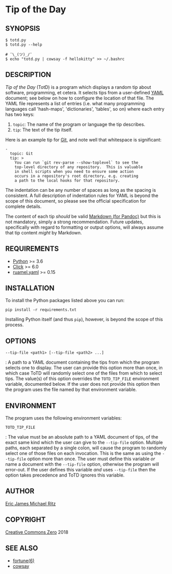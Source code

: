 Tip of the Day
==============

## SYNOPSIS

    $ totd.py
    $ totd.py --help

    # ¯\_(ツ)_/¯
    $ echo "totd.py | cowsay -f hellokitty" >> ~/.bashrc

## DESCRIPTION

*Tip of the Day* (TotD) is a program which displays a random tip about
software, programming, et cetera.  It selects tips from a user-defined
[YAML][] document; see below on how to configure the location of that file.
The YAML file represents a list of entries (i.e. what many programming
languages call 'hash-maps', 'dictionaries', 'tables', so on) where each
entry has two keys:

1. `topic`: The name of the program or language the tip describes.
2. `tip`: The text of the tip itself.

Here is an example tip for [Git](https://git-scm.org/), and note well
that whitespace is significant:

    -
      topic: Git
      tip: >
        You can run `git rev-parse --show-toplevel` to see the
        top-level directory of any repository.  This is valuable
        in shell scripts when you need to ensure some action
        occurs in a repository's root directory, e.g. creating
        a path to the local hooks for that repository.

The indentation can be any number of spaces as long as the spacing is
consistent.  A full description of indentation rules for YAML is beyond
the scope of this document, so please see the official specification
for complete details.

The content of each tip *should* be valid [Markdown (for Pandoc)][pan-md]
but this is not mandatory, simply a strong recommendation.  Future
updates, specifically with regard to formatting or output options,
will always assume that tip content *might* by Markdown.

## REQUIREMENTS

* [Python](https://python.org/) >= 3.6
* [Click](http://click.pocoo.org/6/) >= 6.0
* [ruamel.yaml](http://yaml.readthedocs.io/en/latest/index.html) >= 0.15

## INSTALLATION

To install the Python packages listed above you can run:

    pip install -r requirements.txt

Installing Python itself (and thus `pip`), however, is beyond the
scope of this process.

## OPTIONS

`--tip-file <path1> [--tip-file <path2> ...]`

:  A path to a YAML document containing the tips from which the program
selects one to display.  The user can provide this option more than
once, in which case ToTD will randomly select one of the files from
which to select tips.  The value(s) of this option overrides the
`TOTD_TIP_FILE` environment variable, documented below.  If the user
does not provide this option then the program uses the file named by
that environment variable.

## ENVIRONMENT

The program uses the following environment variables:

`TOTD_TIP_FILE`

:  The value must be an absolute path to a YAML document of tips,
of the exact same kind which the user can give to the `--tip-file`
option.  Multiple paths, each separated by a single colon, will cause
the program to randomly select one of those files on each invocation.
This is the same as using the `--tip-file` option more than once.
The user must define this variable *or* name a document with the
`--tip-file` option, otherwise the program will error-out.  If the
user defines this variable *and* uses `--tip-file` then the option
takes precedence and ToTD ignores this variable.

## AUTHOR

[Eric James Michael Ritz][ejmr]

## COPYRIGHT

[Creative Commons Zero][CC0] 2018

## SEE ALSO

- [fortune(6)](https://linux.die.net/man/6/fortune)
- [cowsay](https://en.wikipedia.org/wiki/Cowsay)



[pan-md]: http://pandoc.org/MANUAL.html#pandocs-markdown
[ejmr]: https://github.com/ejmr/
[CC0]: https://creativecommons.org/publicdomain/zero/1.0/legalcode
[YAML]: http://yaml.org/
